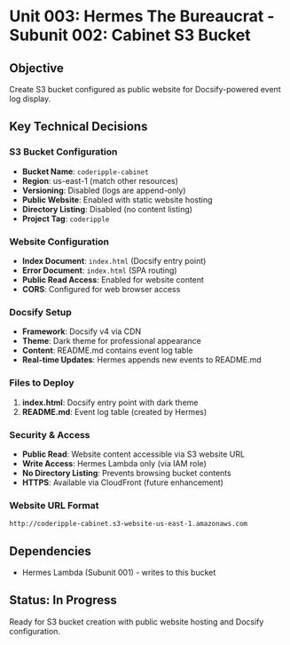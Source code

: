 # Unit 003: Hermes The Bureaucrat - Subunit 002: Cabinet S3 Bucket

## Objective
Create S3 bucket configured as public website for Docsify-powered event log display.

## Key Technical Decisions

### S3 Bucket Configuration
- **Bucket Name**: `coderipple-cabinet`
- **Region**: us-east-1 (match other resources)
- **Versioning**: Disabled (logs are append-only)
- **Public Website**: Enabled with static website hosting
- **Directory Listing**: Disabled (no content listing)
- **Project Tag**: `coderipple`

### Website Configuration
- **Index Document**: `index.html` (Docsify entry point)
- **Error Document**: `index.html` (SPA routing)
- **Public Read Access**: Enabled for website content
- **CORS**: Configured for web browser access

### Docsify Setup
- **Framework**: Docsify v4 via CDN
- **Theme**: Dark theme for professional appearance
- **Content**: README.md contains event log table
- **Real-time Updates**: Hermes appends new events to README.md

### Files to Deploy
1. **index.html**: Docsify entry point with dark theme
2. **README.md**: Event log table (created by Hermes)

### Security & Access
- **Public Read**: Website content accessible via S3 website URL
- **Write Access**: Hermes Lambda only (via IAM role)
- **No Directory Listing**: Prevents browsing bucket contents
- **HTTPS**: Available via CloudFront (future enhancement)

### Website URL Format
```
http://coderipple-cabinet.s3-website-us-east-1.amazonaws.com
```

## Dependencies
- Hermes Lambda (Subunit 001) - writes to this bucket

## Status: In Progress
Ready for S3 bucket creation with public website hosting and Docsify configuration.
